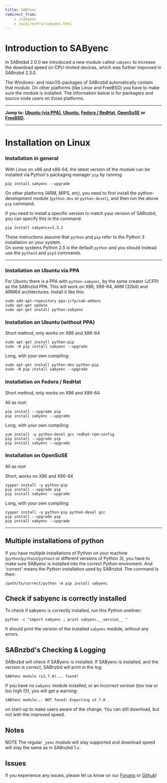 ```yaml
---
title: SABYenc
redirect_from:
    - /sabyenc
    - /wiki/extra/sabyenc.html
---
```


# Introduction to SAByenc

In SABnzbd 2.0.0 we introduced a new module called `sabyenc` to increase the download speed on CPU-limited devices, which was further improved in SABnzbd 2.3.0.

The Windows- and macOS-packages of SABnzbd automatically contain that module. On other platforms (like Linux and FreeBSD) you have to make sure the module is installed. The information below is for packagers and source code users on those platforms.

<hr/>

**Jump to: [Ubuntu (via PPA)](#installation-on-ubuntu-via-ppa), [Ubuntu](#installation-on-ubuntu-without-ppa), [Fedora / RedHat](#installation-on-fedora--redhat), [OpenSuSE](#installation-on-opensuse) or [FreeBSD](#installation-on-freebsd).**

<hr/>

# Installation on Linux

### Installation in general



With Linux on x86 and x86-64, the latest version of the module can be installed via Python's packaging manager `pip` by running

```
pip install sabyenc --upgrade
```

On other platforms (ARM, MIPS, etc), you need to first install the python-development module (`python-dev` or `python-devel`), and then run the above `pip` command.

If you need to install a specific version to match your version of SABnzbd, you can specify this in the command:

```
pip install sabyenc==3.3.1
```

<div class="alert alert-warning">
    These instructions assume that <code>python</code> and <code>pip</code> refer to the Python 3 installation on your system.<br>On some systems Python 2.5 is the default <code>python</code> and you should instead use the <code>python3</code> and <code>pip3</code> commands.
</div>

<hr/>

### Installation on Ubuntu via PPA

For Ubuntu there is a PPA with `python-sabyenc`, by the same creator (JCFP) as the SABnzbd PPA. This will work on X86, X86-64, ARM (32bit) and ARM64 architectures.
Install it like this:
```
sudo add-apt-repository ppa:jcfp/sab-addons
sudo apt-get update
sudo apt-get install python-sabyenc
```


### Installation on Ubuntu (without PPA)

Short method, only works on X86 and X86-64
```
sudo apt-get install python-pip
sudo -H pip install sabyenc --upgrade
```

Long, with your own compiling:
```
sudo apt-get install python-dev python-pip
sudo -H pip install sabyenc --upgrade
```

### Installation on Fedora / RedHat

Short method, only works on X86 and X86-64

All as root:
```
pip install --upgrade pip
pip install sabyenc --upgrade
```

Long, with your own compiling:

```
yum install -y python-devel gcc redhat-rpm-config
pip install --upgrade pip
pip install sabyenc --upgrade
```

### Installation on OpenSuSE
All as root

Short, works on X86 and X86-64
```
zypper install -y python-pip
pip install --upgrade pip
pip install sabyenc --upgrade
```

Long, with your own compiling:

```
zypper install -y python-pip python-devel gcc
pip install --upgrade pip
pip install sabyenc --upgrade
```


<hr/>

## Multiple installations of python

If you have multiple installations of Python on your machine (<code>python</code>/<code>python2</code>/<code>python3</code> or different versions of Python 3), you have to make sure SAByenc is installed into the correct Python enviroment. And 'correct' means the Python installation used by SABnzbd. The command is then:

```
/path/to/correct/python -m pip install sabyenc
```

## Check if sabyenc is correctly installed

To check if sabyenc is correctly installed, run this Python oneliner:
```
python -c "import sabyenc ; print sabyenc.__version__ "
```
It should print the version of the installed `sabyenc` module, without any errors.


## SABnzbd's Checking & Logging

SABnzbd will check if SAByenc is installed.
If SAByenc is installed, and the version is correct, SABnzbd will print in the log:

```
SABYenc module (v2.7.0)... found!
```

If you have no `sabyenc` module installed, or an incorrect version (too low or too high (!)), you will get a warning:

```
SABYenc module... NOT found! Expecting v2.7.0
```

on start-up to make users aware of the change. You can still download, but not with the improved speed.

## Notes

<span class="label label-warning">NOTE</span> The regular `_yenc` module will stay supported and download speed will stay the same as in SABnzbd 1.x.

## Issues

If you experience any issues, please let us know on our [Forums](https://forums.sabnzbd.org/) or [Github](https://github.com/sabnzbd/sabnzbd/issues)!
